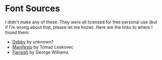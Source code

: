 Font Sources
============

I didn't make any of these. They were all licensed for free personal use (but if I'm wrong about that, please let me know). Here are the links to where I found them:

* [Debby](https://www.behance.net/gallery/30300095/Debby-(Free-Font)) by unknown?
* [Manifesto](https://www.behance.net/gallery/21065399/MANIFESTO-vector-free-font) by Tomaz Leskovec
* [Parisish](http://www.fontspace.com/george-williams/parisish) by George Williams